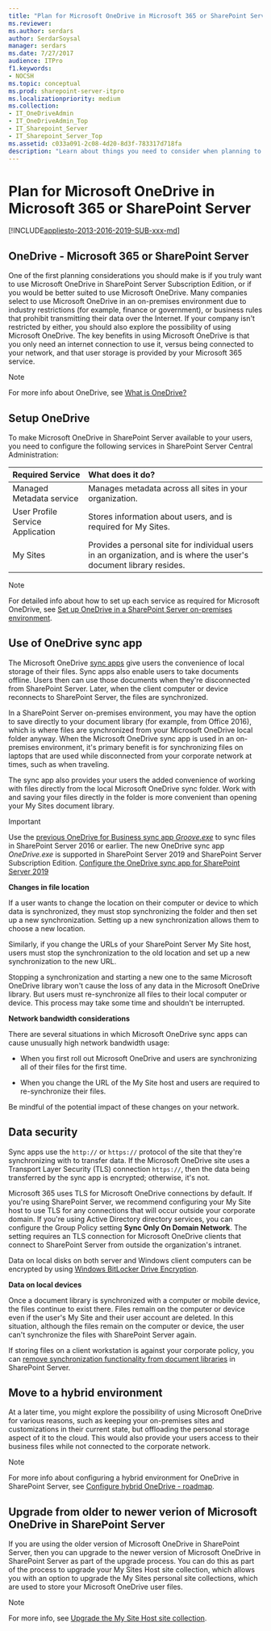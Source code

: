 ```yaml
---
title: "Plan for Microsoft OneDrive in Microsoft 365 or SharePoint Server"
ms.reviewer: 
ms.author: serdars
author: SerdarSoysal
manager: serdars
ms.date: 7/27/2017
audience: ITPro
f1.keywords:
- NOCSH
ms.topic: conceptual
ms.prod: sharepoint-server-itpro
ms.localizationpriority: medium
ms.collection:
- IT_OneDriveAdmin
- IT_OneDriveAdmin_Top
- IT_Sharepoint_Server
- IT_Sharepoint_Server_Top
ms.assetid: c033a091-2c08-4d20-8d3f-783317d718fa
description: "Learn about things you need to consider when planning to set up Microsoft OneDrive in a SharePoint Server on-premises environment."
---
```


# Plan for Microsoft OneDrive in Microsoft 365 or SharePoint Server

[!INCLUDE[appliesto-2013-2016-2019-SUB-xxx-md](../includes/appliesto-2013-2016-2019-SUB-xxx-md.md)]
  
    
## OneDrive - Microsoft 365 or SharePoint Server
<a name="section1"> </a>

One of the first planning considerations you should make is if you truly want to use Microsoft OneDrive in SharePoint Server Subscription Edition, or if you would be better suited to use Microsoft OneDrive. Many companies select to use Microsoft OneDrive in an on-premises environment due to industry restrictions (for example, finance or government), or business rules that prohibit transmitting their data over the Internet. If your company isn't restricted by either, you should also explore the possibility of using Microsoft OneDrive. The key benefits in using Microsoft OneDrive is that you only need an internet connection to use it, versus being connected to your network, and that user storage is provided by your Microsoft 365 service.
  
> [!NOTE]
> For more info about OneDrive, see [What is OneDrive?](https://support.office.com/article/187f90af-056f-47c0-9656-cc0ddca7fdc2)
  
## Setup OneDrive
<a name="section2"> </a>

To make Microsoft OneDrive in SharePoint Server available to your users, you need to configure the following services in SharePoint Server Central Administration:
  
|**Required Service**|**What does it do?**|
|:-----|:-----|
|Managed Metadata service  <br/> |Manages metadata across all sites in your organization.  <br/> |
|User Profile Service Application  <br/> |Stores information about users, and is required for My Sites.  <br/> |
|My Sites  <br/> |Provides a personal site for individual users in an organization, and is where the user's document library resides.  <br/> |
   
> [!NOTE]
> For detailed info about how to set up each service as required for Microsoft OneDrive, see [Set up OneDrive in a SharePoint Server on-premises environment](set-up-onedrive-for-business.md).
  
## Use of OneDrive sync app
<a name="section3"> </a>

The Microsoft OneDrive [sync apps](https://go.microsoft.com/fwlink/?LinkId=522308) give users the convenience of local storage of their files. Sync apps also enable users to take documents offline. Users then can use those documents when they're disconnected from SharePoint Server. Later, when the client computer or device reconnects to SharePoint Server, the files are synchronized.
  
In a SharePoint Server on-premises environment, you may have the option to save directly to your document library (for example, from Office 2016), which is where files are synchronized from your Microsoft OneDrive local folder anyway. When the Microsoft OneDrive sync app is used in an on-premises environment, it's primary benefit is for synchronizing files on laptops that are used while disconnected from your corporate network at times, such as when traveling.
  
The sync app also provides your users the added convenience of working with files directly from the local Microsoft OneDrive sync folder. Work with and saving your files directly in the folder is more convenient than opening your My Sites document library.
  
> [!IMPORTANT]
> Use the [previous OneDrive for Business sync app _Groove.exe_](/onedrive/install-previous-sync-app.md) to sync files in SharePoint Server 2016 or earlier. The new OneDrive sync app _OneDrive.exe_ is supported in SharePoint Server 2019 and SharePoint Server Subscription Edition. [Configure the OneDrive sync app for SharePoint Server 2019](../install/configure-syncing-with-the-onedrive-sync-app.md)
  
 **Changes in file location**
  
If a user wants to change the location on their computer or device to which data is synchronized, they must stop synchronizing the folder and then set up a new synchronization. Setting up a new synchronization allows them to choose a new location.
  
Similarly, if you change the URLs of your SharePoint Server My Site host, users must stop the synchronization to the old location and set up a new synchronization to the new URL.
  
Stopping a synchronization and starting a new one to the same Microsoft OneDrive library won't cause the loss of any data in the Microsoft OneDrive library. But users must re-synchronize all files to their local computer or device. This process may take some time and shouldn't be interrupted.
  
 **Network bandwidth considerations**
  
There are several situations in which Microsoft OneDrive sync apps can cause unusually high network bandwidth usage:
  
- When you first roll out Microsoft OneDrive and users are synchronizing all of their files for the first time.
    
- When you change the URL of the My Site host and users are required to re-synchronize their files.
    
Be mindful of the potential impact of these changes on your network. 
  
## Data security
<a name="section4"> </a>

Sync apps use the `http://` or `https://` protocol of the site that they're synchronizing with to transfer data. If the Microsoft OneDrive site uses a Transport Layer Security  (TLS) connection `https://`, then the data being transferred by the sync app is encrypted; otherwise, it's not.
  
Microsoft 365 uses TLS for Microsoft OneDrive connections by default. If you're using SharePoint Server, we recommend configuring your My Site host to use TLS for any connections that will occur outside your corporate domain. If you're using Active Directory directory services, you can configure the Group Policy setting **Sync Only On Domain Network**. The setting requires an TLS connection for Microsoft OneDrive clients that connect to SharePoint Server from outside the organization's intranet.
  
Data on local disks on both server and Windows client computers can be encrypted by using [Windows BitLocker Drive Encryption](https://go.microsoft.com/fwlink/p/?LinkId=163122).
  
 **Data on local devices**
  
Once a document library is synchronized with a computer or mobile device, the files continue to exist there. Files remain on the computer or device even if the user's My Site and their user account are deleted. In this situation, although the files remain on the computer or device, the user can't synchronize the files with SharePoint Server again.
  
If storing files on a client workstation is against your corporate policy, you can [remove synchronization functionality from document libraries](../sharepoint-server.yml) in SharePoint Server. 
  
## Move to a hybrid environment
<a name="section5"> </a>

At a later time, you might explore the possibility of using Microsoft OneDrive for various reasons, such as keeping your on-premises sites and customizations in their current state, but offloading the personal storage aspect of it to the cloud. This would also provide your users access to their business files while not connected to the corporate network.
  
> [!NOTE]
> For more info about configuring a hybrid environment for OneDrive in SharePoint Server, see [Configure hybrid OneDrive - roadmap](../hybrid/configure-hybrid-onedrive-for-businessroadmap.md). 
  
## Upgrade from older to newer verion of Microsoft OneDrive in SharePoint Server
<a name="section6"> </a>

If you are using the older version of Microsoft OneDrive in SharePoint Server, then you can upgrade to the newer version of Microsoft OneDrive in SharePoint Server as part of the upgrade process. You can do this as part of the process to upgrade your My Sites Host site collection, which allows you with an option to upgrade the My Sites personal site collections, which are used to store your Microsoft OneDrive user files.
  
> [!NOTE]
> For more info, see [Upgrade the My Site Host site collection](../upgrade-and-update/upgrade-my-sites.md#UMSH). 
